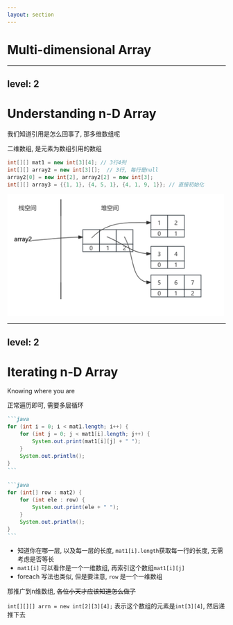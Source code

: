 ```yaml
---
layout: section
---
```

# Multi-dimensional Array

---
level: 2
---
# Understanding n-D Array
我们知道引用是怎么回事了, 那多维数组呢

二维数组, 是元素为数组引用的数组

```java
int[][] mat1 = new int[3][4]; // 3行4列
int[][] array2 = new int[3][];  // 3行, 每行是null
array2[0] = new int[2], array2[2] = new int[3];
int[][] array3 = {{1, 1}, {4, 5, 1}, {4, 1, 9, 1}}; // 直接初始化
```

<img src="https://github.com/zhuym1219/java-basic-materials/blob/master/pictures/Part06-2.png?raw=true" width=500px /> 

---
level: 2
---
# Iterating n-D Array
Knowing where you are

正常遍历即可, 需要多层循环

````md magic-move
```java
for (int i = 0; i < mat1.length; i++) {
    for (int j = 0; j < mat1[i].length; j++) {
        System.out.print(mat1[i][j] + " ");
    }
    System.out.println();
}
```

```java
for (int[] row : mat2) {
    for (int ele : row) {
        System.out.print(ele + " ");
    }
    System.out.println();
}
```
````

- 知道你在哪一层, 以及每一层的长度, `mat1[i].length`获取每一行的长度, 无需考虑是否等长
- `mat1[i]` 可以看作是一个一维数组, 再索引这个数组`mat1[i][j]`
- foreach 写法也类似, 但是要注意, `row` 是一个一维数组

<div v-click="2">

那推广到n维数组, ~~各位小天才应该知道怎么做了~~

`int[][][] arrn = new int[2][3][4];` 表示这个数组的元素是`int[3][4]`, 然后递推下去

</div>
